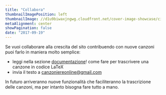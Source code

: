 ```yaml
---
title: "Collabora"
thumbnailImagePosition: left
thumbnailImage: //d1u9biwaxjngwg.cloudfront.net/cover-image-showcase/city-750.jpg
metaAlignment: center
showPagination: false
date: "2017-09-19"
---
```

Se vuoi collaborare alla crescita del sito contribuendo con nuove canzoni puoi farlo in maniera molto semplice:
- leggi nella sezione [documentazione](/pagina/documentazione/)! come fare per trascrivere una canzone in codice LaTeX
- invia il testo a canzoniereonline@gmail.com

In futuro arriveranno nuove funzionalità che faciliteranno la trascrizione delle canzoni, ma per intanto bisogna fare tutto a mano.
